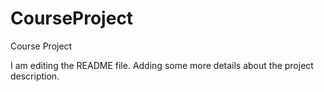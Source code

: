 # CourseProject
Course Project

I am editing the README file. Adding some more details about the project description.
